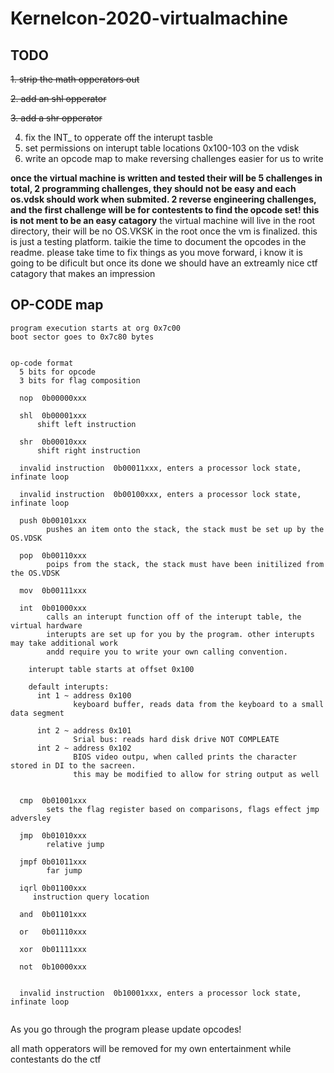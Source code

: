 # Kernelcon-2020-virtualmachine

## TODO

~~1. strip the math opperators out~~

~~2. add an shl opperator~~

~~3. add a shr opperator~~

4. fix the INT_ to opperate off the interupt tasble
5. set permissions on interupt table locations 0x100-103 on the vdisk
6. write an opcode map to make reversing challenges easier for us to write

**once the virtual machine is written and tested their will be 5 challenges in total, 2 programming challenges, they should not be easy and each os.vdsk should work when submited. 2 reverse engineering challenges, and the first challenge will be for contestents to find the opcode set! this is not ment to be an easy catagory**
the virtual machine will live in the root directory,
their will be no OS.VKSK in the root once the vm is finalized. this is just a testing platform.
taikie the time to document the opcodes in the readme. please take time to fix things as you move forward, i know it is going to be dificult but once its done we should have an extreamly nice ctf catagory that makes an impression

## OP-CODE map
~~~~
program execution starts at org 0x7c00 
boot sector goes to 0x7c80 bytes 

    
op-code format
  5 bits for opcode
  3 bits for flag composition
  
  nop  0b00000xxx
  
  shl  0b00001xxx
      shift left instruction
        
  shr  0b00010xxx 
      shift right instruction
        
  invalid instruction  0b00011xxx, enters a processor lock state, infinate loop
       
  invalid instruction  0b00100xxx, enters a processor lock state, infinate loop
           
  push 0b00101xxx 
        pushes an item onto the stack, the stack must be set up by the OS.VDSK
        
  pop  0b00110xxx
        poips from the stack, the stack must have been initilized from the OS.VDSK 
  
  mov  0b00111xxx
  
  int  0b01000xxx 
        calls an interupt function off of the interupt table, the virtual hardware 
        interupts are set up for you by the program. other interupts may take additional work
        andd require you to write your own calling convention.
    
    interupt table starts at offset 0x100
    
    default interupts:
      int 1 ~ address 0x100
              keyboard buffer, reads data from the keyboard to a small data segment 

      int 2 ~ address 0x101 
              Srial bus: reads hard disk drive NOT COMPLEATE
      int 2 ~ address 0x102
              BIOS video outpu, when called prints the character stored in DI to the sacreen.
              this may be modified to allow for string output as well 

  
  cmp  0b01001xxx
        sets the flag register based on comparisons, flags effect jmp adversley
        
  jmp  0b01010xxx
        relative jump
    
  jmpf 0b01011xxx
        far jump
        
  iqrl 0b01100xxx
     instruction query location
     
  and  0b01101xxx
        
  or   0b01110xxx
  
  xor  0b01111xxx
  
  not  0b10000xxx
  
  
  invalid instruction  0b10001xxx, enters a processor lock state, infinate loop
          
  ~~~~ 
  
  As you go through the program please update opcodes!
  
  all math opperators will be removed for my own entertainment while contestants do the ctf 
